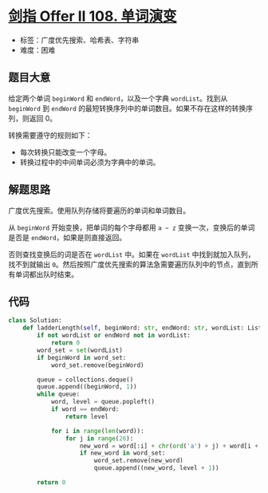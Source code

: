 # [剑指 Offer II 108. 单词演变](https://leetcode.cn/problems/om3reC/)

- 标签：广度优先搜索、哈希表、字符串
- 难度：困难

## 题目大意

给定两个单词 `beginWord` 和 `endWord`，以及一个字典 `wordList`。找到从 `beginWord` 到 `endWord` 的最短转换序列中的单词数目。如果不存在这样的转换序列，则返回 0。

转换需要遵守的规则如下：

- 每次转换只能改变一个字母。
- 转换过程中的中间单词必须为字典中的单词。

## 解题思路

广度优先搜索。使用队列存储将要遍历的单词和单词数目。

从 `beginWord` 开始变换，把单词的每个字母都用 `a ~ z` 变换一次，变换后的单词是否是 `endWord`，如果是则直接返回。

否则查找变换后的词是否在 `wordList` 中。如果在 `wordList` 中找到就加入队列，找不到就输出 `0`。然后按照广度优先搜索的算法急需要遍历队列中的节点，直到所有单词都出队时结束。

## 代码

```Python
class Solution:
    def ladderLength(self, beginWord: str, endWord: str, wordList: List[str]) -> int:
        if not wordList or endWord not in wordList:
            return 0
        word_set = set(wordList)
        if beginWord in word_set:
            word_set.remove(beginWord)

        queue = collections.deque()
        queue.append((beginWord, 1))
        while queue:
            word, level = queue.popleft()
            if word == endWord:
                return level

            for i in range(len(word)):
                for j in range(26):
                    new_word = word[:i] + chr(ord('a') + j) + word[i + 1:]
                    if new_word in word_set:
                        word_set.remove(new_word)
                        queue.append((new_word, level + 1))

        return 0
```

